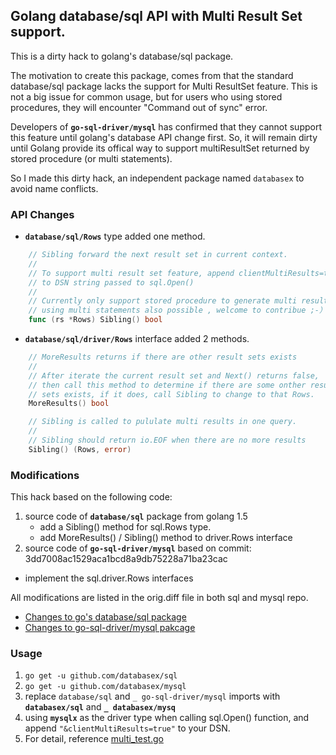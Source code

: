 ## Golang database/sql API with Multi Result Set support.

This is a dirty hack to golang's database/sql package. 

The motivation to create this package, comes from that the standard database/sql package lacks the support for Multi ResultSet feature. This is not a big issue for common usage, but for users who using stored procedures, they will encounter "Command out of sync" error. 

Developers of **`go-sql-driver/mysql`** has confirmed that they cannot support this feature until golang's database API change first. So, it will remain dirty until Golang provide its offical way to support multiResultSet returned by stored procedure (or multi statements).

So I made this dirty hack, an independent package named `databasex` to avoid name conflicts.

### API Changes
- **`database/sql/Rows`** type added one method.

```go
	// Sibling forward the next result set in current context.
	//
	// To support multi result set feature, append clientMultiResults=true
	// to DSN string passed to sql.Open()
	//
	// Currently only support stored procedure to generate multi resultsets,
	// using multi statements also possible , welcome to contribue ;-）
	func (rs *Rows) Sibling() bool 
   ```
   
- **`database/sql/driver/Rows`** interface added 2 methods.
```go
	// MoreResults returns if there are other result sets exists
	//
	// After iterate the current result set and Next() returns false,
	// then call this method to determine if there are some onther result
	// sets exists, if it does, call Sibling to change to that Rows.
	MoreResults() bool

	// Sibling is called to pululate multi results in one query.
	//
	// Sibling should return io.EOF when there are no more results
	Sibling() (Rows, error)
```

### Modifications
This hack based on the following code:

1. source code of **`database/sql`** package from golang 1.5
   - add a Sibling() method for sql.Rows type.
   - add MoreResults() / Sibling() method to driver.Rows interface
2. source code of **`go-sql-driver/mysql`** based on commit: 3dd7008ac1529aca1bcd8a9db75228a71ba23cac
  - implement the sql.driver.Rows interfaces

All modifications are listed in the orig.diff file in both sql and mysql repo.
- [Changes to go's database/sql package](https://github.com/databasex/sql/blob/master/orig.diff)
- [Changes to go-sql-driver/mysql pakcage](https://github.com/databasex/mysql/blob/master/orig.diff)

### Usage 

1. `go get -u github.com/databasex/sql`
2. `go get -u github.com/databasex/mysql`
3. replace `database/sql` and `_ go-sql-driver/mysql` imports with **`databasex/sql`** and **`_ databasex/mysq`**
4. using **`mysqlx`** as the driver type when calling sql.Open() function, and append `"&clientMultiResults=true"` to your DSN.
5. For detail, reference [multi_test.go](https://github.com/databasex/mysql/blob/master/multi_test.go)
